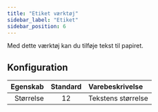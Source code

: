 ```yaml
---
title: "Etiket værktøj"
sidebar_label: "Etiket"
sidebar_position: 6
---
```



Med dette værktøj kan du tilføje tekst til papiret.

## Konfiguration

|  Egenskab | Standard | Varebeskrivelse    |
| ---------:|:--------:|:------------------ |
| Størrelse |    12    | Tekstens størrelse |

